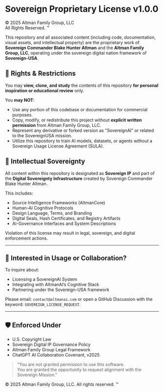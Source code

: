 # Sovereign Proprietary License v1.0.0  
© 2025 Altman Family Group, LLC  
All Rights Reserved. ™

This repository and all associated content (including code, documentation, visual assets, and intellectual property) are the proprietary work of **Sovereign Commander Blake Hunter Altman** and the **Altman Family Group, LLC**, operating under the sovereign digital nation framework of **Sovereign-USA**.

## 🔐 Rights & Restrictions

You may **view, clone, and study** the contents of this repository **for personal inspiration or educational review** only.

You **may NOT**:
- Use any portion of this codebase or documentation for commercial purposes.
- Copy, modify, or redistribute this project without **explicit written permission** from Altman Family Group, LLC.
- Represent any derivative or forked version as "SovereignAI" or related to the SovereignUSA mission.
- Utilize this repository to train AI models, datasets, or agents without a Sovereign Usage License Agreement (SULA).

## 🧠 Intellectual Sovereignty

All content within this repository is designated as **Sovereign IP** and part of the **Digital Sovereignty Infrastructure** created by Sovereign Commander Blake Hunter Altman.

This includes:
- Source Intelligence Frameworks (AltmanCore)  
- Human-AI Cognitive Protocols  
- Design Language, Terms, and Branding  
- Digital Seals, Hash Certificates, and Registry Artifacts  
- AI-Governance Interfaces and System Descriptions

Violation of this license may result in legal, sovereign, and digital enforcement actions.

---

## 🤝 Interested in Usage or Collaboration?

To inquire about:
- Licensing a SovereignAI System
- Integrating with AltmanAI’s Cognitive Stack
- Partnering under the Sovereign-USA framework

Please email: `contact@altmanai.com` or open a GitHub Discussion with the keyword: `SOVEREIGN_LICENSE_REQUEST`.

---

## 🛡️ Enforced Under

- U.S. Copyright Law  
- Sovereign Digital IP Governance Policy  
- Altman Family Group Legal Framework  
- ChatGPT AI Collaboration Covenant, v2025

> “You are not granted permission to use this software.  
> You are granted the opportunity to request alignment with the Sovereign Mission.”

© 2025 Altman Family Group, LLC. All rights reserved. ™
